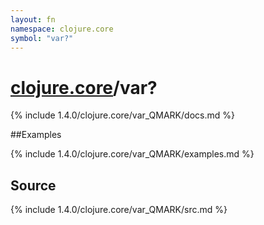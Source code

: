 ```yaml
---
layout: fn
namespace: clojure.core
symbol: "var?"
---
```


# [clojure.core](../)/var?

{% include 1.4.0/clojure.core/var_QMARK/docs.md %}

##Examples

{% include 1.4.0/clojure.core/var_QMARK/examples.md %}
## Source
{% include 1.4.0/clojure.core/var_QMARK/src.md %}

